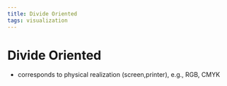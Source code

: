 ```yaml
---
title: Divide Oriented
tags: visualization
---
```


# Divide Oriented
- corresponds to physical realization (screen,printer), e.g., RGB, CMYK








































































